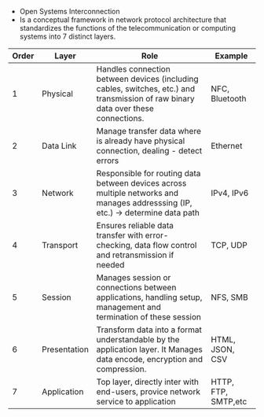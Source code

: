 - Open Systems Interconnection
- Is a conceptual framework in network protocol architecture that standardizes the functions of the telecommunication or computing systems into 7 distinct layers.

| Order | Layer        | Role                                                                                                                              | Example             |
| ----- | ------------ | --------------------------------------------------------------------------------------------------------------------------------- | ------------------- |
| 1     | Physical     | Handles connection between devices (including cables, switches, etc.) and transmission of raw binary data over these connections. | NFC, Bluetooth      |
| 2     | Data Link    | Manage transfer data where is already have physical connection, dealing - detect errors                                           | Ethernet            |
| 3     | Network      | Responsible for routing data between devices across multiple networks and manages addresssing (IP, etc.) -> determine data path   | IPv4, IPv6          |
| 4     | Transport    | Ensures reliable data transfer with error-checking, data flow control and retransmission if needed                                | TCP, UDP            |
| 5     | Session      | Manages session or connections between applications, handling setup, management and termination of these session                  | NFS, SMB            |
| 6     | Presentation | Transform data into a format understandable by the application layer. It Manages data encode, encryption and compression.         | HTML, JSON, CSV     |
| 7     | Application  | Top layer, directly inter with end-users, provice network service to application                                                  | HTTP, FTP, SMTP,etc |

